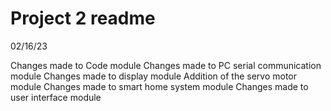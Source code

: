 # Project 2 readme

02/16/23

Changes made to Code module
Changes made to PC serial communication module
Changes made to display module
Addition of the servo motor module
Changes made to smart home system module
Changes made to user interface module
